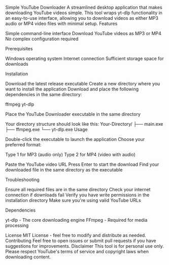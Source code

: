 Simple YouTube Downloader
A streamlined desktop application that makes downloading YouTube videos simple. This tool wraps yt-dlp functionality in an easy-to-use interface, allowing you to download videos as either MP3 audio or MP4 video files with minimal setup.
Features

Simple command-line interface
Download YouTube videos as MP3 or MP4
No complex configuration required

Prerequisites

Windows operating system
Internet connection
Sufficient storage space for downloads

Installation

Download the latest release executable
Create a new directory where you want to install the application
Download and place the following dependencies in the same directory:

ffmpeg
yt-dlp


Place the YouTube Downloader executable in the same directory

Your directory structure should look like this:
Your-Directory/
├── main.exe
├── ffmpeg.exe
└── yt-dlp.exe
Usage

Double-click the executable to launch the application
Choose your preferred format:

Type 1 for MP3 (audio only)
Type 2 for MP4 (video with audio)


Paste the YouTube video URL
Press Enter to start the download
Find your downloaded file in the same directory as the executable

Troubleshooting

Ensure all required files are in the same directory
Check your internet connection if downloads fail
Verify you have write permissions in the installation directory
Make sure you're using valid YouTube URLs

Dependencies

yt-dlp - The core downloading engine
FFmpeg - Required for media processing

License
MIT License - feel free to modify and distribute as needed.
Contributing
Feel free to open issues or submit pull requests if you have suggestions for improvements.
Disclaimer
This tool is for personal use only. Please respect YouTube's terms of service and copyright laws when downloading content.
